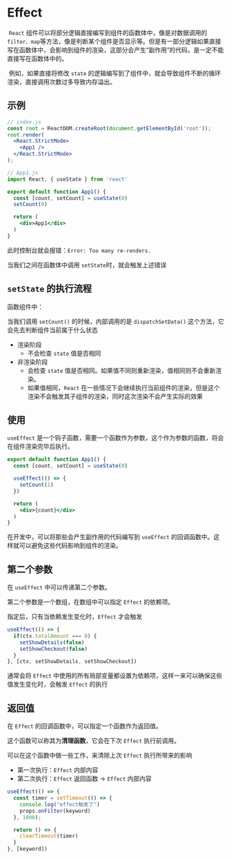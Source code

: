 # Effect

​		`React` 组件可以将部分逻辑直接编写到组件的函数体中，像是对数据调用的 `filter、map`等方法，像是判断某个组件是否显示等。但是有一部分逻辑如果直接写在函数体中，会影响到组件的渲染，这部分会产生“副作用”的代码，是一定不能直接写在函数体中的。

​		例如，如果直接将修改 `state` 的逻辑编写到了组件中，就会导致组件不断的循环渲染，直接调用次数过多导致内存溢出。



## 示例

```jsx
// index.js
const root = ReactDOM.createRoot(document.getElementById('root'));
root.render(
  <React.StrictMode>
    <App1 />
  </React.StrictMode>
);
```

```jsx
// App1.js
import React, { useState } from 'react'

export default function App1() {
  const [count, setCount] = useState(0)
  setCount(0)

  return (
    <div>App1</div>
  )
}
```

此时控制台就会报错：`Error: Too many re-renders.`

当我们之间在函数体中调用 `setState`时，就会触发上述错误



## `setState` 的执行流程

函数组件中：

当我们调用 `setCount()` 的时候，内部调用的是 `dispatchSetData()` 这个方法，它会先去判断组件当前属于什么状态

- 渲染阶段
  - 不会检查 `state` 值是否相同
- 非渲染阶段
  - 会检查 `state` 值是否相同。如果值不同则重新渲染，值相同则不会重新渲染。
  - 如果值相同，`React` 在一些情况下会继续执行当前组件的渲染，但是这个渲染不会触发其子组件的渲染，同时这次渲染不会产生实际的效果



## 使用

`useEffect` 是一个钩子函数，需要一个函数作为参数，这个作为参数的函数，将会在组件渲染完毕后执行。

```jsx
export default function App1() {
  const [count, setCount] = useState(0)

  useEffect(() => {
    setCount(1)
  })

  return (
    <div>{count}</div>
  )
}
```

在开发中，可以将那些会产生副作用的代码编写到 `useEffect` 的回调函数中。这样就可以避免这些代码影响到组件的渲染。



## 第二个参数

在 `useEffect` 中可以传递第二个参数。

第二个参数是一个数组，在数组中可以指定 `Effect` 的依赖项。

指定后，只有当依赖发生变化时，`Effect` 才会触发

```js
useEffect(() => {
  if(ctx.totalAmount === 0) {
    setShowDetails(false)
    setShowCheckout(false)
  }
}, [ctx, setShowDetails, setShowCheckout])
```

通常会将 `Effect` 中使用的所有局部变量都设置为依赖项，这样一来可以确保这些值发生变化时，会触发 `Effect` 的执行



## 返回值

在 `Effect` 的回调函数中，可以指定一个函数作为返回值。

这个函数可以称其为**清理函数**，它会在下次 `Effect` 执行前调用。

可以在这个函数中做一些工作，来清除上次 `Effect` 执行所带来的影响

- 第一次执行：`Effect` 内部内容
- 第二次执行：`Effect` 返回函数 -> `Effect` 内部内容

```js
useEffect(() => {
  const timer = setTimeout(() => {
    console.log("effect触发了")
    props.onFilter(keyword)
  }, 1000);

  return () => {
    clearTimeout(timer)
  }
}, [keyword])
```

















